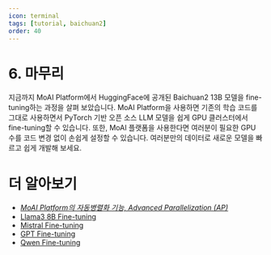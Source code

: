 ```yaml
---
icon: terminal
tags: [tutorial, baichuan2]
order: 40
---
```


# 6. 마무리 

지금까지 MoAI Platform에서 HuggingFace에 공개된 Baichuan2 13B 모델을 fine-tuning하는 과정을 살펴 보았습니다. MoAI Platform을 사용하면 기존의 학습 코드를 그대로 사용하면서 PyTorch 기반 오픈 소스 LLM 모델을 쉽게 GPU 클러스터에서 fine-tuning할 수 있습니다. 또한, MoAI 플랫폼을 사용한다면 여러분이 필요한 GPU 수를 코드 변경 없이 손쉽게 설정할 수 있습니다. 여러분만의 데이터로 새로운 모델을 빠르고 쉽게 개발해 보세요. 

# 더 알아보기

- *[MoAI Platform의 자동병렬화 기능,  Advanced Parallelization (AP)](https://docs.moreh.io/ko/supported_documents/ap/)*
- [Llama3 8B Fine-tuning](https://docs.moreh.io/tutorials/llama38b_tutorial/)
- [Mistral Fine-tuning](/ko/Tutorials/mistral_tutorial/index.md)
- [GPT Fine-tuning](/ko/Tutorials/gpt_tutorial/index.md)
- [Qwen Fine-tuning](/ko/Tutorials/qwen_Tutorial/index.md)
